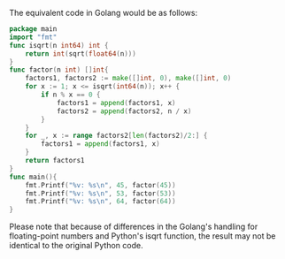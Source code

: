 The equivalent code in Golang would be as follows:
```go
package main
import "fmt"
func isqrt(n int64) int {
    return int(sqrt(float64(n)))
}
func factor(n int) []int{
    factors1, factors2 := make([]int, 0), make([]int, 0)
    for x := 1; x <= isqrt(int64(n)); x++ {
        if n % x == 0 {
            factors1 = append(factors1, x)
            factors2 = append(factors2, n / x)
        }
    }
    for _, x := range factors2[len(factors2)/2:] {
        factors1 = append(factors1, x)
    }
    return factors1
}
func main(){
    fmt.Printf("%v: %s\n", 45, factor(45))
    fmt.Printf("%v: %s\n", 53, factor(53))
    fmt.Printf("%v: %s\n", 64, factor(64))
}
```
Please note that because of differences in the Golang's handling for floating-point numbers and Python's isqrt function, the result may not be identical to the original Python code.
